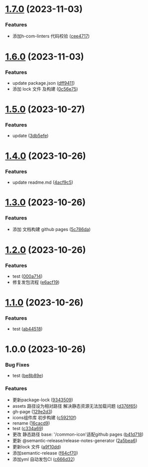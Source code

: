# [1.7.0](https://github.com/raincolor/common-icon/compare/v1.6.0...v1.7.0) (2023-11-03)


### Features

* 添加h-com-linters 代码校验 ([cee4717](https://github.com/raincolor/common-icon/commit/cee471761fc249a20b0bf2180c2c3ab2c3c42f5f))

# [1.6.0](https://github.com/raincolor/common-icon/compare/v1.5.0...v1.6.0) (2023-11-03)


### Features

* update package.json ([dff9411](https://github.com/raincolor/common-icon/commit/dff9411f8c1c320909f6b145233be3e208d9019a))
* 添加 lock 文件 及构建 ([0c56e75](https://github.com/raincolor/common-icon/commit/0c56e7506faf124e1d5c230651501c55a8d85d6b))

# [1.5.0](https://github.com/raincolor/common-icon/compare/v1.4.0...v1.5.0) (2023-10-27)


### Features

* update ([3db5efe](https://github.com/raincolor/common-icon/commit/3db5efead41b153efaf4810d920c31a028d305a2))

# [1.4.0](https://github.com/raincolor/common-icon/compare/v1.3.0...v1.4.0) (2023-10-26)


### Features

* update readme.md ([4acf9c5](https://github.com/raincolor/common-icon/commit/4acf9c5db73b9e350a2582fb5078bf4112fc5222))

# [1.3.0](https://github.com/raincolor/common-icon/compare/v1.2.0...v1.3.0) (2023-10-26)


### Features

* 添加 文档构建  github pages ([5c786da](https://github.com/raincolor/common-icon/commit/5c786dac8606fb43d5f5fda8b90210c78cd1d677))

# [1.2.0](https://github.com/raincolor/common-icon/compare/v1.1.0...v1.2.0) (2023-10-26)


### Features

* test ([000a714](https://github.com/raincolor/common-icon/commit/000a7140fdcb86b71070c513073053d6805be6a3))
* 修复发包流程 ([e6acf19](https://github.com/raincolor/common-icon/commit/e6acf1909069684b92cdf0cc56dd6c7dfb1be8c4))

# [1.1.0](https://github.com/raincolor/common-icon/compare/v1.0.0...v1.1.0) (2023-10-26)


### Features

* test ([ab44518](https://github.com/raincolor/common-icon/commit/ab4451813f4997267b65443fd83a22f1905d4046))

# 1.0.0 (2023-10-26)


### Bug Fixes

* test ([be8b89e](https://github.com/raincolor/common-icon/commit/be8b89e62d5e15b0b76055e4273ff738bd31fd73))


### Features

*  更新package-lock ([9343509](https://github.com/raincolor/common-icon/commit/9343509a09c5a6d36cf4d40ce56813237bdcd97c))
* assets 路径设为相对路径 解决静态资源无法加载问题 ([d376f65](https://github.com/raincolor/common-icon/commit/d376f652ef8cc0368c36794d122ca9ab42dd9af6))
* gh-page ([129e2d3](https://github.com/raincolor/common-icon/commit/129e2d36db0d8c51559ebdfd5793b00e8151d23e))
* icons组件库 初步构建 ([c59210f](https://github.com/raincolor/common-icon/commit/c59210f82604723069727784682c0969779e35b3))
* rename ([16cacd9](https://github.com/raincolor/common-icon/commit/16cacd98ae58bc247f4b424e3f17997eecd0e465))
* test ([c334a69](https://github.com/raincolor/common-icon/commit/c334a69481975a5dba6f089d62658e53a57ea5a5))
* 更改 静态路径 base: '/common-icon'适配github pages ([b41d718](https://github.com/raincolor/common-icon/commit/b41d7189cefd4a84fba65a9701a074e622c2688f))
* 更新 @semantic-release/release-notes-generator ([2a5bea6](https://github.com/raincolor/common-icon/commit/2a5bea6799690ff92eecfbda5dc05e1ea6296e3d))
* 更新lock 文件 ([a9f10dd](https://github.com/raincolor/common-icon/commit/a9f10ddf5e4eda9a9da139c91e4802870f1f20bd))
* 添加semantic-release ([f64cf70](https://github.com/raincolor/common-icon/commit/f64cf707255e7fa62d5485a4a335a46357dfcf39))
* 添加yml 自动发包CI ([c666d32](https://github.com/raincolor/common-icon/commit/c666d323c62ed3a58ff3ac159f8007824397fea8))
